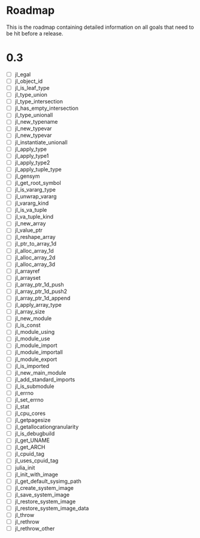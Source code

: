 
# Roadmap

This is the roadmap containing detailed information on all goals that need to be
hit before a release.

# 0.3
- [ ] jl\_egal
- [ ] jl\_object\_id
- [ ] jl\_is\_leaf\_type
- [ ] jl\_type\_union
- [ ] jl\_type\_intersection
- [ ] jl\_has\_empty\_intersection
- [ ] jl\_type\_unionall
- [ ] jl\_new\_typename
- [ ] jl\_new\_typevar
- [ ] jl\_new\_typevar
- [ ] jl\_instantiate\_unionall
- [ ] jl\_apply\_type
- [ ] jl\_apply\_type1
- [ ] jl\_apply\_type2
- [ ] jl\_apply\_tuple\_type
- [ ] jl\_gensym
- [ ] jl\_get\_root\_symbol
- [ ] jl\_is\_vararg\_type
- [ ] jl\_unwrap\_vararg
- [ ] jl\_vararg\_kind
- [ ] jl\_is\_va\_tuple
- [ ] jl\_va\_tuple\_kind
- [ ] jl\_new\_array
- [ ] jl\_value\_ptr
- [ ] jl\_reshape\_array
- [ ] jl\_ptr\_to\_array\_1d
- [ ] jl\_alloc\_array\_1d
- [ ] jl\_alloc\_array\_2d
- [ ] jl\_alloc\_array\_3d
- [ ] jl\_arrayref
- [ ] jl\_arrayset
- [ ] jl\_array\_ptr\_1d\_push
- [ ] jl\_array\_ptr\_1d\_push2
- [ ] jl\_array\_ptr\_1d\_append
- [ ] jl\_apply\_array\_type
- [ ] jl\_array\_size
- [ ] jl\_new\_module
- [ ] jl\_is\_const
- [ ] jl\_module\_using
- [ ] jl\_module\_use
- [ ] jl\_module\_import
- [ ] jl\_module\_importall
- [ ] jl\_module\_export
- [ ] jl\_is\_imported
- [ ] jl\_new\_main\_module
- [ ] jl\_add\_standard\_imports
- [ ] jl\_is\_submodule
- [ ] jl\_errno
- [ ] jl\_set\_errno
- [ ] jl\_stat
- [ ] jl\_cpu\_cores
- [ ] jl\_getpagesize
- [ ] jl\_getallocationgranularity
- [ ] jl\_is\_debugbuild
- [ ] jl\_get\_UNAME
- [ ] jl\_get\_ARCH
- [ ] jl\_cpuid\_tag
- [ ] jl\_uses\_cpuid\_tag
- [ ] julia\_init
- [ ] jl\_init\_with\_image
- [ ] jl\_get\_default\_sysimg\_path
- [ ] jl\_create\_system\_image
- [ ] jl\_save\_system\_image
- [ ] jl\_restore\_system\_image
- [ ] jl\_restore\_system\_image\_data
- [ ] jl\_throw
- [ ] jl\_rethrow
- [ ] jl\_rethrow\_other
